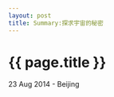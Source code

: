 ```yaml
---
layout: post
title: Summary:探求宇宙的秘密
---
```


{{ page.title }}
================

<p class="meta">23 Aug 2014 - Beijing</p>